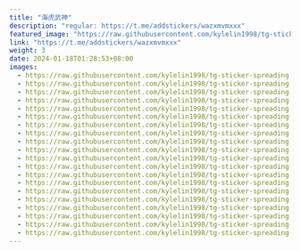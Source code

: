 ```yaml
---
title: "海虎武神"
description: "regular: https://t.me/addstickers/wazxmvmxxx"
featured_image: "https://raw.githubusercontent.com/kylelin1998/tg-sticker-spreading-worldwide-images/main/img/89ac3414-2bbb-48c4-9c19-2bd3ad2c519b.jpg"
link: "https://t.me/addstickers/wazxmvmxxx"
weight: 3
date: 2024-01-18T01:28:53+08:00
images:
  - https://raw.githubusercontent.com/kylelin1998/tg-sticker-spreading-worldwide-images/main/img/89ac3414-2bbb-48c4-9c19-2bd3ad2c519b.jpg
  - https://raw.githubusercontent.com/kylelin1998/tg-sticker-spreading-worldwide-images/main/img/2f3c5e4f-3ada-4864-8ea2-185c04f1946f.jpg
  - https://raw.githubusercontent.com/kylelin1998/tg-sticker-spreading-worldwide-images/main/img/6f18ed4e-887e-49eb-9cec-c9f40fc83c6b.jpg
  - https://raw.githubusercontent.com/kylelin1998/tg-sticker-spreading-worldwide-images/main/img/ba1a371e-41b6-4d6c-909b-9b5c43ef4719.jpg
  - https://raw.githubusercontent.com/kylelin1998/tg-sticker-spreading-worldwide-images/main/img/0b1d68fc-13c5-4c91-9d64-13a8683f5f2c.jpg
  - https://raw.githubusercontent.com/kylelin1998/tg-sticker-spreading-worldwide-images/main/img/a345e11b-2672-40ae-9d7f-da1bf465f991.jpg
  - https://raw.githubusercontent.com/kylelin1998/tg-sticker-spreading-worldwide-images/main/img/859f7228-ae9b-47dd-8056-b04a5ae9cec0.jpg
  - https://raw.githubusercontent.com/kylelin1998/tg-sticker-spreading-worldwide-images/main/img/759188e2-6b3a-4877-9370-7cbc9982995d.jpg
  - https://raw.githubusercontent.com/kylelin1998/tg-sticker-spreading-worldwide-images/main/img/b8120d55-a1b2-4151-92b4-089e1087aefa.jpg
  - https://raw.githubusercontent.com/kylelin1998/tg-sticker-spreading-worldwide-images/main/img/b1b5e53d-dce9-4c1b-b5f9-81a06fb12f83.jpg
  - https://raw.githubusercontent.com/kylelin1998/tg-sticker-spreading-worldwide-images/main/img/3e3e172f-947c-4a01-8d30-8792396b6701.jpg
  - https://raw.githubusercontent.com/kylelin1998/tg-sticker-spreading-worldwide-images/main/img/b2651fb5-30a4-4dbf-829e-aaa30c87d462.jpg
  - https://raw.githubusercontent.com/kylelin1998/tg-sticker-spreading-worldwide-images/main/img/913c00e6-e8bb-431d-82ad-49f2489bc695.jpg
  - https://raw.githubusercontent.com/kylelin1998/tg-sticker-spreading-worldwide-images/main/img/04ef27bf-9390-4823-b009-ac11c273cda5.jpg
  - https://raw.githubusercontent.com/kylelin1998/tg-sticker-spreading-worldwide-images/main/img/f4f908b7-4b5b-4df3-8226-9bf846b1bd68.jpg
  - https://raw.githubusercontent.com/kylelin1998/tg-sticker-spreading-worldwide-images/main/img/8054031b-2fad-467a-9b8f-0a9faf206a0a.jpg
  - https://raw.githubusercontent.com/kylelin1998/tg-sticker-spreading-worldwide-images/main/img/83d8de9e-ab74-4c29-8714-7b73714b274a.jpg
  - https://raw.githubusercontent.com/kylelin1998/tg-sticker-spreading-worldwide-images/main/img/216fe553-cdb4-4c22-90b8-b5ba8979661c.jpg
  - https://raw.githubusercontent.com/kylelin1998/tg-sticker-spreading-worldwide-images/main/img/4251835e-8645-4c6f-b5f9-f7052cc8ea68.jpg
  - https://raw.githubusercontent.com/kylelin1998/tg-sticker-spreading-worldwide-images/main/img/360833c8-e33b-4df5-8967-a2bab8e8f455.jpg
---
```

